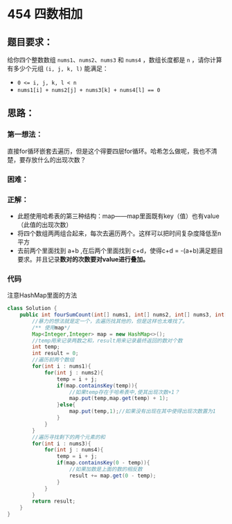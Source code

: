 # 454 四数相加

## 题目要求：

给你四个整数数组 `nums1`、`nums2`、`nums3` 和 `nums4` ，数组长度都是 `n` ，请你计算有多少个元组 `(i, j, k, l)` 能满足：

- `0 <= i, j, k, l < n`
- `nums1[i] + nums2[j] + nums3[k] + nums4[l] == 0`

## 思路：

### 第一想法：

直接for循环嵌套去遍历，但是这个得要四层for循环。哈希怎么做呢，我也不清楚，要存放什么的出现次数？

### 困难：

### 正解：

- 此题使用哈希表的第三种结构：map——map里面既有key（值）也有value（此值的出现次数）
- 将四个数组两两组合起来，每次去遍历两个。这样可以把时间复杂度降低至n平方
- 去前两个里面找到 a+b ,在后两个里面找到 c+d，使得c+d = -(a+b)满足题目要求。并且记录**数对的次数要对value进行叠加。**

### 代码

注意HashMap里面的方法

```java
class Solution {
    public int fourSumCount(int[] nums1, int[] nums2, int[] nums3, int[] nums4) {
        //暴力的想法就是定一个，去遍历找其他的，但是这样也太难找了。
        /** 使用map*/
        Map<Integer,Integer> map = new HashMap<>();
        //temp用来记录两数之和，result用来记录最终返回的数对个数
        int temp;
        int result = 0;
        //遍历前两个数组
        for(int i : nums1){
            for(int j : nums2){
                temp = i + j;
                if(map.containsKey(temp)){
                    //如果temp存在于哈希表中,使其出现次数+1？
                    map.put(temp,map.get(temp) + 1);
                }else{
                    map.put(temp,1);//如果没有出现在其中使得出现次数置为1
                }
            }
        }
        //遍历寻找剩下的两个元素的和
        for(int i : nums3){
            for(int j : nums4){
                temp = i + j;
                if(map.containsKey(0 - temp)){
                    //如果加数是上面的数的相反数
                    result += map.get(0 - temp);
                }
            }
        }
        return result;
    }
}
```